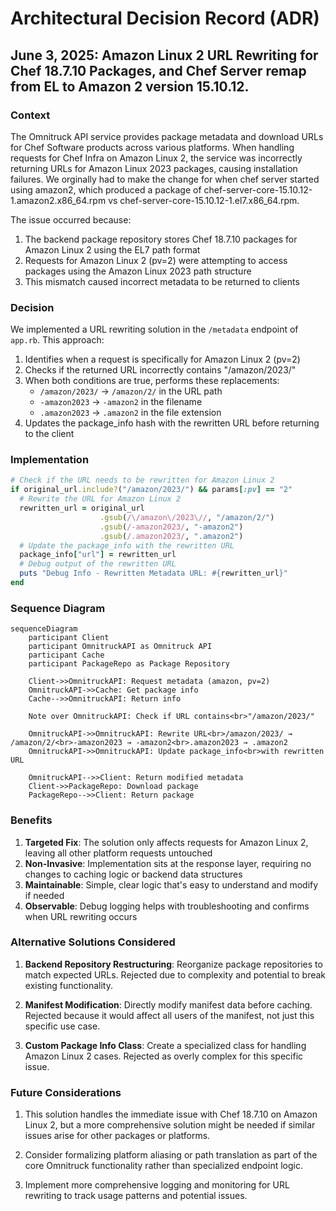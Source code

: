 # Architectural Decision Record (ADR)

## June 3, 2025: Amazon Linux 2 URL Rewriting for Chef 18.7.10 Packages, and Chef Server remap from EL to Amazon 2 version 15.10.12. 

### Context

The Omnitruck API service provides package metadata and download URLs for Chef Software products across various platforms. When handling requests for Chef Infra on Amazon Linux 2, the service was incorrectly returning URLs for Amazon Linux 2023 packages, causing installation failures. We orginally had to make the change for when chef server started using amazon2, which produced a package of chef-server-core-15.10.12-1.amazon2.x86_64.rpm vs chef-server-core-15.10.12-1.el7.x86_64.rpm.

The issue occurred because:

1. The backend package repository stores Chef 18.7.10 packages for Amazon Linux 2 using the EL7 path format
2. Requests for Amazon Linux 2 (pv=2) were attempting to access packages using the Amazon Linux 2023 path structure
3. This mismatch caused incorrect metadata to be returned to clients

### Decision

We implemented a URL rewriting solution in the `/metadata` endpoint of `app.rb`. This approach:

1. Identifies when a request is specifically for Amazon Linux 2 (pv=2)
2. Checks if the returned URL incorrectly contains "/amazon/2023/" 
3. When both conditions are true, performs these replacements:
   - `/amazon/2023/` → `/amazon/2/` in the URL path
   - `-amazon2023` → `-amazon2` in the filename
   - `.amazon2023` → `.amazon2` in the file extension
4. Updates the package_info hash with the rewritten URL before returning to the client

### Implementation

```ruby
# Check if the URL needs to be rewritten for Amazon Linux 2
if original_url.include?("/amazon/2023/") && params[:pv] == "2"
  # Rewrite the URL for Amazon Linux 2
  rewritten_url = original_url
                    .gsub(/\/amazon\/2023\//, "/amazon/2/")
                    .gsub(/-amazon2023/, "-amazon2")
                    .gsub(/.amazon2023/, ".amazon2")
  # Update the package_info with the rewritten URL
  package_info["url"] = rewritten_url
  # Debug output of the rewritten URL
  puts "Debug Info - Rewritten Metadata URL: #{rewritten_url}"
end
```

### Sequence Diagram

```mermaid
sequenceDiagram
    participant Client
    participant OmnitruckAPI as Omnitruck API
    participant Cache
    participant PackageRepo as Package Repository
    
    Client->>OmnitruckAPI: Request metadata (amazon, pv=2)
    OmnitruckAPI->>Cache: Get package info
    Cache-->>OmnitruckAPI: Return info
    
    Note over OmnitruckAPI: Check if URL contains<br>"/amazon/2023/"
    
    OmnitruckAPI->>OmnitruckAPI: Rewrite URL<br>/amazon/2023/ → /amazon/2/<br>-amazon2023 → -amazon2<br>.amazon2023 → .amazon2
    OmnitruckAPI->>OmnitruckAPI: Update package_info<br>with rewritten URL
    
    OmnitruckAPI-->>Client: Return modified metadata
    Client->>PackageRepo: Download package
    PackageRepo-->>Client: Return package
```

### Benefits

1. **Targeted Fix**: The solution only affects requests for Amazon Linux 2, leaving all other platform requests untouched
2. **Non-Invasive**: Implementation sits at the response layer, requiring no changes to caching logic or backend data structures
3. **Maintainable**: Simple, clear logic that's easy to understand and modify if needed
4. **Observable**: Debug logging helps with troubleshooting and confirms when URL rewriting occurs

### Alternative Solutions Considered

1. **Backend Repository Restructuring**: Reorganize package repositories to match expected URLs. Rejected due to complexity and potential to break existing functionality.

2. **Manifest Modification**: Directly modify manifest data before caching. Rejected because it would affect all users of the manifest, not just this specific use case.

3. **Custom Package Info Class**: Create a specialized class for handling Amazon Linux 2 cases. Rejected as overly complex for this specific issue.

### Future Considerations

1. This solution handles the immediate issue with Chef 18.7.10 on Amazon Linux 2, but a more comprehensive solution might be needed if similar issues arise for other packages or platforms.

2. Consider formalizing platform aliasing or path translation as part of the core Omnitruck functionality rather than specialized endpoint logic.

3. Implement more comprehensive logging and monitoring for URL rewriting to track usage patterns and potential issues.